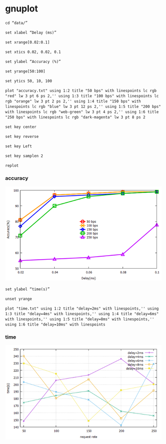 # gnuplot

`cd “data/”`

`set xlabel “Delay (ms)”` 

`set xrange[0.02:0.1]`

`set xtics 0.02, 0.02, 0.1`

`set ylabel “Accuracy (%)”`

`set yrange[50:100]`

`set ytics 50, 10, 100`

`plot "accuracy.txt" using 1:2 title "50 bps" with linespoints lc rgb "red" lw 3 pt 6 ps 2,'' using 1:3 title "100 bps" with linespoints lc rgb "orange" lw 3 pt 2 ps 2,'' using 1:4 title "150 bps" with linespoints lc rgb "blue" lw 3 pt 12 ps 2,'' using 1:5 title "200 bps" with linespoints lc rgb "web-green" lw 3 pt 4 ps 2,'' using 1:6 title "250 bps" with linespoints lc rgb "dark-magenta" lw 3 pt 8 ps 2`

`set key center`

`set key reverse`

`set key Left`

`set key samplen 2`

`replot`

### accuracy

![images](img/accuracy.png)

`set ylabel “time(s)”`

`unset yrange`

`plot "time.txt" using 1:2 title "delay=2ms" with linespoints,'' using 1:3 title "delay=4ms" with linespoints,'' using 1:4 title "delay=6ms" with linespoints,'' using 1:5 title "delay=8ms" with linespoints,'' using 1:6 title "delay=10ms" with linespoints`

### time

![images](img/time.png)
